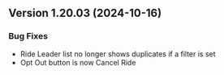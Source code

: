  ## Version 1.20.03 (2024-10-16)

 ### Bug Fixes
 - Ride Leader list no longer shows duplicates if a filter is set
 - Opt Out button is now Cancel Ride
